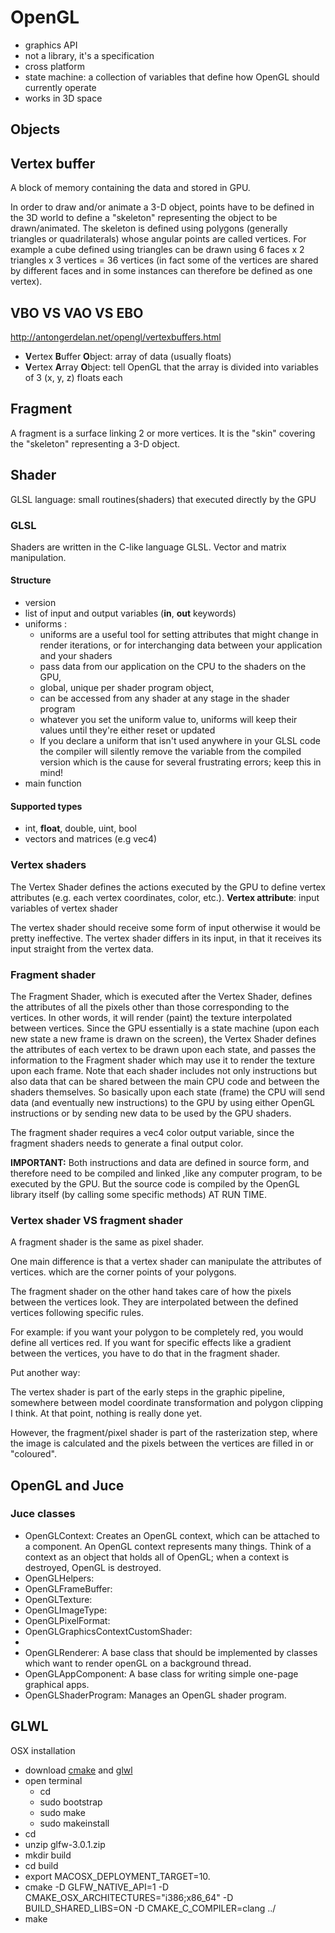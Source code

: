 # OpenGL
- graphics API
- not a library, it's a specification
- cross platform 
- state machine: a collection of variables that define how OpenGL should currently
operate
- works in 3D space

## Objects

## Vertex buffer
A block of memory containing the data and stored in GPU.

In order to draw and/or animate a 3-D object, points have to be defined in the
3D world to define a "skeleton" representing the object to be drawn/animated.
The skeleton is defined using polygons (generally triangles or quadrilaterals)
whose angular points are called vertices. For example a cube defined using
triangles can be drawn using 6 faces x 2 triangles x 3 vertices = 36 vertices
(in fact some of the vertices are shared by different faces and in some instances
can therefore be defined as one vertex).

## VBO VS VAO VS EBO
http://antongerdelan.net/opengl/vertexbuffers.html

- **V**ertex **B**uffer **O**bject: array of data (usually floats)
- **V**ertex **A**rray **O**bject: tell OpenGL that the array is divided into variables of 3 (x, y, z) floats each

## Fragment
A fragment is a surface linking 2 or more vertices. It is the "skin" covering the
 "skeleton" representing a 3-D object.
 
## Shader
GLSL language: small routines(shaders) that executed directly by the GPU

### GLSL
Shaders are written in the C-like language GLSL. Vector and matrix manipulation.

#### Structure
- version
- list of input and output variables (**in**, **out** keywords)
- uniforms : 
    - uniforms are a useful tool for setting attributes that might change in render iterations, or for interchanging data between your application and your shaders
    - pass data from our application on the CPU to the shaders on the GPU,
    - global, unique per shader program object, 
    - can be accessed from any shader at any stage in the shader program
    - whatever you set the uniform value to, uniforms will keep their values until they're either reset or updated
    - If you declare a uniform that isn't used anywhere in your GLSL code the compiler will silently remove the variable from the compiled version which is the cause for several frustrating errors; keep this in mind!
- main function

#### Supported types
- int, **float**, double, uint, bool
- vectors and matrices (e.g vec4)

### Vertex shaders
The Vertex Shader defines the actions executed by the GPU to define vertex attributes (e.g. each vertex coordinates, color, etc.). 
**Vertex attribute**: input variables of vertex shader

The vertex shader should receive some form of input otherwise it would be pretty ineffective. The vertex shader differs in its input, in that it receives its input straight from the vertex data. 

### Fragment shader
The Fragment Shader, which is executed after the Vertex Shader, defines the
attributes of all the pixels other than those corresponding to the vertices.
In other words, it will render (paint) the texture interpolated between vertices.
Since the GPU essentially is a state machine (upon each new state
a new frame is drawn on the screen), the Vertex Shader defines the attributes
of each vertex to be drawn upon each state, and passes the information to the
Fragment shader which may use it to render the texture upon each frame.
Note that each shader includes not only instructions but also data that can
be shared between the main CPU code and between the shaders themselves.
So basically upon each state (frame) the CPU will send data (and eventually
new instructions) to the GPU by using either OpenGL instructions or by sending
new data to be used by the GPU shaders.

The fragment shader requires a vec4 color output variable, since the fragment shaders needs to generate a final output color.

**IMPORTANT:** Both instructions and data are defined in source form, and therefore
need to be compiled and linked ,like any computer program, to be executed by
the GPU. But the source code is compiled by the OpenGL library itself (by
calling some specific methods) AT RUN TIME.

### Vertex shader VS fragment shader
A fragment shader is the same as pixel shader.

One main difference is that a vertex shader can manipulate the attributes of vertices. which are the corner points of your polygons.

The fragment shader on the other hand takes care of how the pixels between the vertices look. They are interpolated between the defined vertices following specific rules.

For example: if you want your polygon to be completely red, you would define all vertices red. If you want for specific effects like a gradient between the vertices, you have to do that in the fragment shader.

Put another way:

The vertex shader is part of the early steps in the graphic pipeline, somewhere between model coordinate transformation and polygon clipping I think. At that point, nothing is really done yet.

However, the fragment/pixel shader is part of the rasterization step, where the image is calculated and the pixels between the vertices are filled in or "coloured".


## OpenGL and Juce

### Juce classes
- OpenGLContext: Creates an OpenGL context, which can be attached to a component. An OpenGL context represents many things. Think of a context as an object that holds all of OpenGL; when a context is destroyed, OpenGL is destroyed.
- OpenGLHelpers:
- OpenGLFrameBuffer:
- OpenGLTexture:
- OpenGLImageType:
- OpenGLPixelFormat:
- OpenGLGraphicsContextCustomShader:
- 
- OpenGLRenderer: A base class that should be implemented by classes which want to render openGL on a background thread.
- OpenGLAppComponent: A base class for writing simple one-page graphical apps.
- OpenGLShaderProgram: Manages an OpenGL shader program.



## GLWL 
OSX installation

- download [cmake](https://cmake.org/download/)  and [glwl](http://www.glfw.org/download.html)
- open terminal 
	- cd <directory of cmake>
	- sudo bootstrap
	- sudo make
	- sudo makeinstall
- cd <glwl directory> 
- unzip glfw-3.0.1.zip
- mkdir build
- cd build
- export MACOSX_DEPLOYMENT_TARGET=10.<osx version>
- cmake -D GLFW_NATIVE_API=1 -D CMAKE_OSX_ARCHITECTURES="i386;x86_64" -D BUILD_SHARED_LIBS=ON -D CMAKE_C_COMPILER=clang ../
- make


